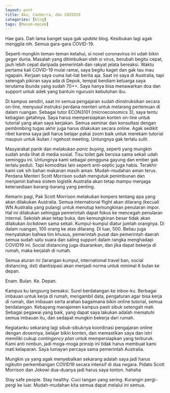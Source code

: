 ```yaml
---
layout: post
title: Aku, Canberra, dan COVID19
categories: [blog]
tags: [Macem-macem]
---
```


Hae gais. Dah lama banget saya gak *update* blog. Kesibukan lagi agak menggila nih. Semua gara-gara COVID-19.

Seperti mungkin teman-teman ketahui, si novel coronavirus ini udah bikin geger dunia. Masalah yang ditimbulkan oleh si virus, berubah begitu cepat, jauh lebih cepat daripada pemerintah dan rakyat jelata bereaksi. Waktu pertama kali COVID-19 mulai ramai, saya begitu kaget dan gak tau mau ngapain. Kerjaan saya cuma liat-liat berita aja. Saat ini saya di Australia, tapi setengah pikiran saya ada di Depok, tempat berdiam keluarga saya terutama ibunda yang sudah 70++. Saya hanya bisa menawarkan doa dan support untuk adek yang bantuin ngurusin kebutuhan ibu.

Di kampus sendiri, saat ini semua pengajaran sudah diinstruksikan secara on-line, menyusul instruksi perdana menteri untuk melarang pertemuan di dalam ruangan. Sebagai tutor ECON3101 (microeconomics 3), saya tentu kebagian getahnya. Saya harus mempersiapkan konten on-line untuk tutorial yang akan saya kerjakan. Semua seminar dan konsultasi dengan pembimbing tugas akhir juga harus dilakukan secara online. Agak sedikit ribet karena saya jadi harus belajar pakai zoom baik untuk merekam tutorial maupun untuk ikutan / ngehost meeting, Untungnya gak terlalu sulit.

Masyarakat panik dan melakukan *panic buying*, seperti yang mungkin sudah anda lihat di media sosial. Tisu toilet gak bersisa sama sekali udah seminggu ini. Untungnya kami sebagai pengguna gayung dan ember gak terlalu peduli. Tapi komoditas lain seperti anti-septic juga habis. Terakhir kami cek sih bahan makanan masih aman. Mudah-mudahan aman terus. Perdana Menteri Scott Morrison sudah mengutuk penimbunan dan menjamin bahwa sistem logistik Australia akan tetap mampu menjaga ketersediaan barang-barang yang penting.

Kemarin pagi, Pak Scott Morrison melakukan konpers tentang apa yang akan dilakukan Australia. Semua international flight akan dilarang (kecuali WN Australia yang pulang) untuk menutup kemungkinan penularan impor. Hal ini dilakukan sehingga pemerintah dapat fokus ke mencegah penularan internal. Sekolah akan tetap buka, dan kemungkinan besar tidak akan dilakukan *lockdown* sama sekali. Kumpul-kumpul diatur jumlah orangnya. Di dalam ruangan, 100 orang ke atas dilarang. Di luar, 500. Beliau juga menyatakan bahwa tim khusus, pemerintah pusat dan pemerintah daerah semua sudah satu suara dan saling support dalam rangka menghadapi COVID19 ini. Social distancing juga disarankan, dan jika dapat bekerja di rumah, maka kerjalah di rumah.

Semua aturan ini (larangan kumpul, international travel ban, social distancing, dst) diantisipasi akan menjadi norma untuk minimal 6 bulan ke depan.

Enam. Bulan. Ke. Depan.

Kampus ku langsung bereaksi. Surel berdatangan ke inbox-ku. Berbagai imbauan untuk kerja di rumah, mengambil data, pengaturan agar bisa kerja di rumah, dan imbauan serta arahan bagaimana bikin online tutorial, semua berdatangan. Kebayang manajemen kampus pasti sibuk setengah mati. Sebagai pegawai yang baik, yang dapat saya lakukan adalah mematuhi semua imbauan itu, dan sedapat mungkin bekerja dari rumah.

Kegiatanku sekarang lagi sibuk-sibuknya koordinasi pengajaran online dengan dosennya, belajar bikin konten, dan memastikan saya dan istri memiliki cukup *contingency plan* untuk mempersiapkan yang terburuk. Kami anti nimbun, jadi moga-moga prinsip ini tidak harus membuat kami mati kelaparan. Saya lumayan percaya sama pemerintah Australia.

Mungkin ya yang agak menyebalkan sekarang adalah saya jadi harus ngikutin perkembangan COVID19 secara intensif di dua negara. Pidato Scott Morrison dan Jokowi dua-duanya jadi harus saya tonton. hahaha

Stay safe people. Stay healthy. Cuci tangan yang sering. Kurangin pergi-pergi ke luar. Mudah-mudahan kita semua dapat melalui ini semua.

